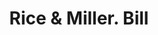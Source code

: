 ---
doi: 10.7916/D87Q09HW
date_other: '1880'
date_other_textual: 1880-1889
form: printed ephemera
genre:
- Invoices
name:
- Rice & Miller
object_in_context_url: https://biggert.cul.columbia.edu/items/view/ave_biggert_00577
subject_hierarchical_geographic:
- Bangor, Maine, United States
subject_name:
- Rice & Miller
title: Rice & Miller. Bill
sort_title: Rice & Miller. Bill
call_number: ave_biggert_00577
coordinates:
- 44.8,-68.8
pid: ave_biggert_00577
identifiers: ave_biggert_00577
permalink: /biggert/ave_biggert_00577/
layout: iiif-image-page
---